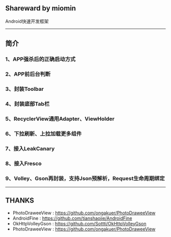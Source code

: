## Shareward by miomin
Android快速开发框架

-------------------

## 简介

### 1、APP强杀后的正确启动方式

### 2、APP前后台判断

### 3、封装Toolbar

### 4、封装底部Tab栏

### 5、RecyclerView通用Adapter、ViewHolder

### 6、下拉刷新、上拉加载更多组件

### 7、接入LeakCanary

### 8、接入Fresco

### 9、Volley、Gson再封装，支持Json预解析，Request生命周期绑定


-------------------

## THANKS

 - PhotoDraweeView : https://github.com/ongakuer/PhotoDraweeView
 - AndroidFine : https://github.com/tianshaojie/AndroidFine
 - OkHttpVolleyGson : https://github.com/Sottti/OkHttpVolleyGson
 - PhotoDraweeView : https://github.com/ongakuer/PhotoDraweeView
